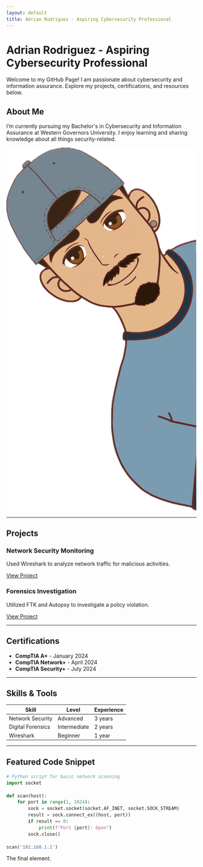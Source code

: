 ```yaml
---
layout: default
title: Adrian Rodriguez - Aspiring Cybersecurity Professional
---
```


# Adrian Rodriguez - Aspiring Cybersecurity Professional

Welcome to my GitHub Page! I am passionate about cybersecurity and information assurance. Explore my projects, certifications, and resources below.

## About Me
I’m currently pursuing my Bachelor's in Cybersecurity and Information Assurance at Western Governors University. I enjoy learning and sharing knowledge about all things security-related. 

![Profile Picture](./assets/AdrianCPIC.png)

---

## Projects

### Network Security Monitoring
Used Wireshark to analyze network traffic for malicious activities.

[View Project](https://github.com/your-username/network-monitoring)

### Forensics Investigation
Utilized FTK and Autopsy to investigate a policy violation.

[View Project](https://github.com/your-username/forensics-investigation)

---

## Certifications

- **CompTIA A+** - January 2024
- **CompTIA Network+** - April 2024
- **CompTIA Security+** - July 2024

---

## Skills & Tools

| Skill           | Level        | Experience |
|-----------------|--------------|------------|
| Network Security | Advanced     | 3 years    |
| Digital Forensics| Intermediate | 2 years    |
| Wireshark        | Beginner     | 1 year     |

---

## Featured Code Snippet

```python
# Python script for basic network scanning
import socket

def scan(host):
    for port in range(1, 1024):
        sock = socket.socket(socket.AF_INET, socket.SOCK_STREAM)
        result = sock.connect_ex((host, port))
        if result == 0:
            print(f"Port {port}: Open")
        sock.close()

scan('192.168.1.1')


```
The final element.
```
